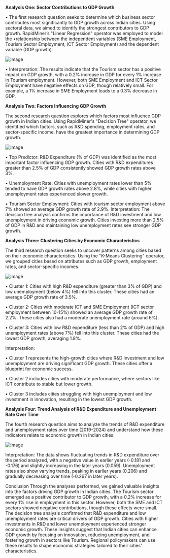 
**Analysis One: Sector Contributions to GDP Growth**

•	The first research question seeks to determine which business sector contributes most significantly to GDP growth across Indian cities. Using sectoral data, we aimed to identify the strongest contributors to GDP growth. RapidMiner’s "Linear Regression" operator was employed to model the •relationship between the independent variables (SME Employment, Tourism Sector Employment, ICT Sector Employment) and the dependent variable (GDP growth).

![image](https://github.com/user-attachments/assets/dd9754af-d0b5-4d25-88f4-41cec9c52f44)

•	Interpretation: The results indicate that the Tourism sector has a positive impact on GDP growth, with a 0.2% increase in GDP for every 1% increase in Tourism employment. However, both SME Employment and ICT Sector Employment have negative effects on GDP, though relatively small. For example, a 1% increase in SME Employment leads to a 0.3% decrease in GDP.

**Analysis Two: Factors Influencing GDP Growth**

The second research question explores which factors most influence GDP growth in Indian cities. Using RapidMiner's "Decision Tree" operator, we identified which factors, such as R&D spending, employment rates, and sector-specific income, have the greatest importance in determining GDP growth.

![image](https://github.com/user-attachments/assets/4fb4a8fc-dc71-4644-b894-2af8bf1999c5)

•	Top Predictor: R&D Expenditure (% of GDP) was identified as the most important factor influencing GDP growth. Cities with R&D expenditures greater than 2.5% of GDP consistently showed GDP growth rates above 3%.

•	Unemployment Rate: Cities with unemployment rates lower than 5% tended to have GDP growth rates above 2.8%, while cities with higher unemployment rates experienced slower growth.

•	Tourism Sector Employment: Cities with tourism sector employment above 7% showed an average GDP growth rate of 2.9%.
Interpretation: The decision tree analysis confirms the importance of R&D investment and low unemployment in driving economic growth. Cities investing more than 2.5% of GDP in R&D and maintaining low unemployment rates see stronger GDP growth.


**Analysis Three: Clustering Cities by Economic Characteristics**

The third research question seeks to uncover patterns among cities based on their economic characteristics. Using the "K-Means Clustering" operator, we grouped cities based on attributes such as GDP growth, employment rates, and sector-specific incomes.

![image](https://github.com/user-attachments/assets/b2009afa-8644-4253-a314-956b5586dbd4)

•	Cluster 1: Cities with high R&D expenditure (greater than 3% of GDP) and low unemployment (below 4%) fell into this cluster. These cities had an average GDP growth rate of 3.5%.

•	Cluster 2: Cities with moderate ICT and SME Employment (ICT sector employment between 10-15%) showed an average GDP growth rate of 2.2%. These cities also had a moderate unemployment rate (around 6%).

•	Cluster 3: Cities with low R&D expenditure (less than 2% of GDP) and high unemployment rates (above 7%) fell into this cluster. These cities had the lowest GDP growth, averaging 1.8%.
 
 Interpretation:
 
•	Cluster 1 represents the high-growth cities where R&D investment and low unemployment are driving significant GDP growth. These cities offer a blueprint for economic success.

•	Cluster 2 includes cities with moderate performance, where sectors like ICT contribute to stable but lower growth.

•	Cluster 3 includes cities struggling with high unemployment and low investment in innovation, resulting in the lowest GDP growth.


**Analysis Four: Trend Analysis of R&D Expenditure and Unemployment Rate Over Time**

The fourth research question aims to analyze the trends of R&D expenditure and unemployment rates over time (2019–2024) and understand how these indicators relate to economic growth in Indian cities.

![image](https://github.com/user-attachments/assets/b7eefe48-372b-4dfc-8052-bb4e2b61d253)

Interpretation: The data shows fluctuating trends in R&D expenditure over the period analyzed, with a negative value in earlier years (-0.181 and -0.176) and slightly increasing in the later years (0.059). Unemployment rates also show varying trends, peaking in earlier years (0.206) and gradually decreasing over time (-0.267 in later years).

Conclusion
Through the analyses performed, we gained valuable insights into the factors driving GDP growth in Indian cities. The Tourism sector emerged as a positive contributor to GDP growth, with a 0.2% increase for every 1% rise in employment in this sector. However, both the SME and ICT sectors showed negative contributions, though these effects were small. The decision tree analysis confirmed that R&D expenditure and low unemployment rates are critical drivers of GDP growth. Cities with higher investments in R&D and lower unemployment experienced stronger economic growth.
These insights suggest that Indian cities can enhance GDP growth by focusing on innovation, reducing unemployment, and fostering growth in sectors like Tourism. Regional policymakers can use these results to shape economic strategies tailored to their cities' characteristics.
